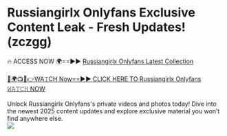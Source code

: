 # Russiangirlx Onlyfans Exclusive Content Leak - Fresh Updates! (zczgg)

🔥 ACCESS NOW 🌍==►► <a href="https://tinyurl.com/kvy9nzfs" rel="nofollow">Russiangirlx Onlyfans Latest Collection</a>
<br><br>
[🔴🌍📺📱👉WA𝚃CH Now==►► CLICK HERE TO Russiangirlx Onlyfans 𝚆𝙰𝚃𝙲𝙷 NOW](https://tinyurl.com/kvy9nzfs)
<br><br>
Unlock Russiangirlx Onlyfans's private videos and photos today! Dive into the newest 2025 content updates and explore exclusive material you won’t find anywhere else.
<br>
<a href="https://tinyurl.com/kvy9nzfs" rel="nofollow" data-target="animated-image.originalLink"><img src="https://camo.githubusercontent.com/8a4f000d20f83aca3bf7ec5f350d767afa0574a8a352519fd8cfa583a6f93a33/68747470733a2f2f692e696d6775722e636f6d2f644a486b345a712e676966" data-canonical-src="https://i.imgur.com/dJHk4Zq.gif" style="max-width: 100%; display: inline-block;" data-target="animated-image.originalImage"></a>
<br>
